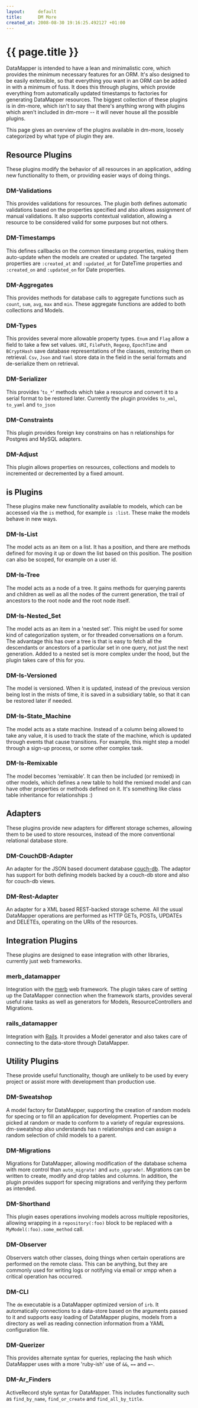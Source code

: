 ```yaml
---
layout:     default
title:      DM More
created_at: 2008-08-30 19:16:25.492127 +01:00
---
```


{{ page.title }}
================

DataMapper is intended to have a lean and minimalistic core, which provides the
minimum necessary features for an ORM. It's also designed to be easily
extensible, so that everything you want in an ORM can be added in with a minimum
of fuss. It does this through plugins, which provide everything from
automatically updated timestamps to factories for generating DataMapper
resources. The biggest collection of these plugins is in dm-more, which isn't to
say that there's anything wrong with plugins which aren't included in dm-more --
it will never house all the possible plugins.

This page gives an overview of the plugins available in dm-more, loosely
categorized by what type of plugin they are.

Resource Plugins
----------------

These plugins modify the behavior of all resources in an application, adding new
functionality to them, or providing easier ways of doing things.

### DM-Validations

This provides validations for resources. The plugin both defines automatic
validations based on the properties specified and also allows assignment of
manual validations. It also supports contextual validation, allowing a resource
to be considered valid for some purposes but not others.

### DM-Timestamps

This defines callbacks on the common timestamp properties, making them
auto-update when the models are created or updated. The targeted properties are
`:created_at` and `:updated_at` for DateTime properties and `:created_on` and
`:updated_on` for Date properties.

### DM-Aggregates

This provides methods for database calls to aggregate functions such as `count`,
`sum`, `avg`, `max` and `min`. These aggregate functions are added to both
collections and Models.

### DM-Types

This provides several more allowable property types. `Enum` and `Flag` allow a
field to take a few set values. `URI`, `FilePath`, `Regexp`, `EpochTime` and
`BCryptHash` save database representations of the classes, restoring them on
retrieval. `Csv`, `Json` and `Yaml` store data in the field in the serial
formats and de-serialize them on retrieval.

### DM-Serializer

This provides '`to_*`' methods which take a resource and convert it to a serial
format to be restored later. Currently the plugin provides `to_xml`, `to_yaml`
and `to_json`

### DM-Constraints

This plugin provides foreign key constrains on has n relationships for Postgres
and MySQL adapters.

### DM-Adjust

This plugin allows properties on resources, collections and models to
incremented or decremented by a fixed amount.

is Plugins
----------

These plugins make new functionality available to models, which can be accessed
via the `is` method, for example `is :list`. These make the models behave in new
ways.

### DM-Is-List

The model acts as an item on a list. It has a position, and there are methods
defined for moving it up or down the list based on this position. The position
can also be scoped, for example on a user id.

### DM-Is-Tree

The model acts as a node of a tree. It gains methods for querying parents and
children as well as all the nodes of the current generation, the trail of
ancestors to the root node and the root node itself.

### DM-Is-Nested_Set

The model acts as an item in a 'nested set'. This might be used for some kind of
categorization system, or for threaded conversations on a forum. The advantage
this has over a tree is that is easy to fetch all the descendants or ancestors
of a particular set in one query, not just the next generation. Added to a
nested set is more complex under the hood, but the plugin takes care of this for
you.

### DM-Is-Versioned

The model is versioned. When it is updated, instead of the previous version
being lost in the mists of time, it is saved in a subsidiary table, so that it
can be restored later if needed.

### DM-Is-State_Machine

The model acts as a state machine. Instead of a column being allowed to take any
value, it is used to track the state of the machine, which is updated through
events that cause transitions. For example, this might step a model through a
sign-up process, or some other complex task.

### DM-Is-Remixable

The model becomes 'remixable'. It can then be included (or remixed) in other
models, which defines a new table to hold the remixed model and can have other
properties or methods defined on it. It's something like class table inheritance
for relationships :)

Adapters
--------

These plugins provide new adapters for different storage schemes, allowing them
to be used to store resources, instead of the more conventional relational
database store.

### DM-CouchDB-Adapter

An adapter for the JSON based document database <a
href="http://incubator.apache.org/couchdb/">couch-db</a>. The adaptor has
support for both defining models backed by a couch-db store and also for
couch-db views.

### DM-Rest-Adapter

An adapter for a XML based REST-backed storage scheme. All the usual DataMapper
operations are performed as HTTP GETs, POSTs, UPDATEs and DELETEs, operating on
the URIs of the resources.

Integration Plugins
-------------------

These plugins are designed to ease integration with other libraries, currently
just web frameworks.

### merb_datamapper

Integration with the <a href="http://www.merbivore.com/">merb</a> web framework.
The plugin takes care of setting up the DataMapper connection when the framework
starts, provides several useful rake tasks as well as generators for Models,
ResourceControllers and Migrations.

### rails_datamapper

Integration with <a href="http://www.rubyonrails.org/">Rails</a>. It provides a
Model generator and also takes care of connecting to the data-store through
DataMapper.

Utility Plugins
---------------

These provide useful functionality, though are unlikely to be used by every
project or assist more with development than production use.

### DM-Sweatshop

A model factory for DataMapper, supporting the creation of random models for
specing or to fill an application for development. Properties can be picked at
random or made to conform to a variety of regular expressions. dm-sweatshop also
understands has n relationships and can assign a random selection of child
models to a parent.

### DM-Migrations

Migrations for DataMapper, allowing modification of the database schema with
more control than `auto_migrate!` and `auto_upgrade!`. Migrations can be written
to create, modify and drop tables and columns. In addition, the plugin provides
support for specing migrations and verifying they perform as intended.

### DM-Shorthand

This plugin eases operations involving models across multiple repositories,
allowing wrapping in a `repository(:foo)` block to be replaced with a
`MyModel(:foo).some_method` call.

### DM-Observer

Observers watch other classes, doing things when certain operations are
performed on the remote class. This can be anything, but they are commonly used
for writing logs or notifying via email or xmpp when a critical operation has
occurred.

### DM-CLI

The `dm` executable is a DataMapper optimized version of `irb`. It automatically
connections to a data-store based on the arguments passed to it and supports
easy loading of DataMapper plugins, models from a directory as well as reading
connection information from a YAML configuration file.

### DM-Querizer

This provides alternate syntax for queries, replacing the hash which DataMapper
uses with a more 'ruby-ish' use of `&&`, `==` and `=~`.

### DM-Ar_Finders

ActiveRecord style syntax for DataMapper. This includes functionality such as
`find_by_name`, `find_or_create` and `find_all_by_title`.
